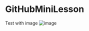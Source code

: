 # GitHubMiniLesson
Test with image ![image](https://user-images.githubusercontent.com/84553713/147261733-2d5d1b91-f453-4c5b-8522-d1a621459064.png)
